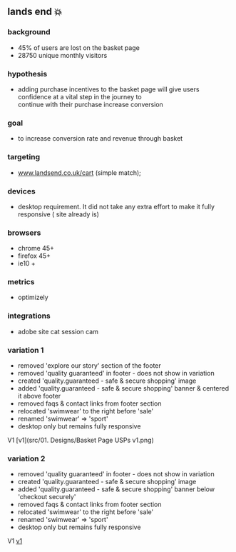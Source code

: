 ## lands end :boom:

### background
- 45% of users are lost on the basket page
- 28750 unique monthly visitors
### hypothesis
- adding purchase incentives to the basket page will give users confidence at a vital step in the journey to    
  continue with their purchase increase conversion
### goal
- to increase conversion rate and revenue through basket
### targeting
- www.landsend.co.uk/cart  (simple match);
### devices
 - desktop requirement.  It did not take any extra effort to make it fully responsive ( site already is)
### browsers
- chrome 45+
- firefox 45+
- ie10 +

### metrics
- optimizely

### integrations
- adobe site cat
session cam



### variation 1
- removed 'explore our story' section of the footer
- removed 'quality guaranteed' in footer - does not show in variation
- created 'quality.guaranteed - safe & secure shopping' image
- added 'quality.guaranteed - safe & secure shopping' banner & centered it
  above footer
- removed faqs & contact links from footer section
- relocated 'swimwear' to the right before 'sale'
- renamed 'swimwear' => 'sport'
- desktop only but remains fully responsive

<kfd>V1</kfd>
[v1](src/01. Designs/Basket Page USPs v1.png)

### variation 2
- removed 'quality guaranteed' in footer - does not show in variation
- created 'quality.guaranteed - safe & secure shopping' image
- added 'quality.guaranteed - safe & secure shopping' banner below 'checkout
  securely'
- removed faqs & contact links from footer section
- relocated 'swimwear' to the right before 'sale'
- renamed 'swimwear' => 'sport'
- desktop only but remains fully responsive

<kfd>V1</kfd>
[v1](src/01.%20Designs/Basket%20Page%20USPs%20v2.png)

